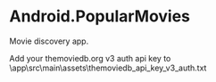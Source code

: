 # Android.PopularMovies
Movie discovery app.

Add your themoviedb.org v3 auth api key to \app\src\main\assets\themoviedb_api_key_v3_auth.txt
